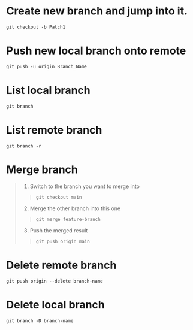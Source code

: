 # Create new branch and jump into it.
`git checkout -b Patch1`
# Push new local branch onto remote
`git push -u origin Branch_Name`
# List local branch
`git branch`
# List remote branch
`git branch -r`
# Merge branch
> 1. Switch to the branch you want to merge into
>> `git checkout main`
> 2. Merge the other branch into this one
>> `git merge feature-branch`
> 3. Push the merged result
>> `git push origin main`
# Delete remote branch
`git push origin --delete branch-name`
# Delete local branch
`git branch -D branch-name`